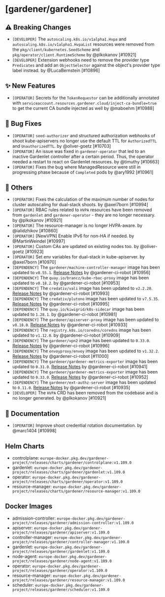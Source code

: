 # [gardener/gardener]

## ⚠️ Breaking Changes

- `[DEVELOPER]` The `autoscaling.k8s.io/v1alpha1.Hvpa` and `autoscaling.k8s.io/v1alpha1.HvpaList` resources were removed from the `pkg/client/kubernetes.SeedScheme` and `pkg/operator/client.RuntimeScheme`    by @plkokanov [#10921]
- `[DEVELOPER]` Extension webhooks need to remove the provider type `Predicates` and add an `ObjectSelector` against the object's provider type label instead. by @LucaBernstein [#10896]
## ✨ New Features

- `[OPERATOR]` Secrets for the `TokenRequestor` can be additionally annotated with `serviceaccount.resources.gardener.cloud/inject-ca-bundle=true` to get the current CA bundle injected as well by @maboehm [#10988]
## 🐛 Bug Fixes

- `[OPERATOR]` `seed-authorizer` and structured authorization webhooks of shoot kube-apiservers no longer use the default TTL for `AuthorizedTTL` and `UnauthorizedTTL`. by @oliver-goetz [#10703]
- `[OPERATOR]` An issue was fixed in `gardener-operator` that led to an inactive Gardenlet controller after a certain period. Thus, the operator needed a restart to react on Gardenlet resources. by @timuthy [#10663]
- `[OPERATOR]` Fixes the bug where ManagedResource were still in progressing phase because of `Completed` pods by @ary1992 [#10961]
## 🏃 Others

- `[OPERATOR]` Fixes the calculation of the maximum number of nodes for cluster autoscaling for dual-stack shoots. by @axel7born [#10994]
- `[OPERATOR]` RBAC rules related to `HVPA` resources have been removed from `gardenlet` and `gardener-operator` - they are no longer necessary. by @plkokanov [#10921]
- `[OPERATOR]` The resource-manager is no longer HVPA-aware.  by @ialidzhikov [#10860]
- `[OPERATOR]` [NewVPN] Enable IPv6 for non-HA if needed. by @MartinWeindel [#10997]
- `[OPERATOR]` Custom CAs are updated on existing nodes too. by @oliver-goetz [#10923]
- `[OPERATOR]` Set env variables for dual-stack in kube-apiserver. by @axel7born [#10970]
- `[DEPENDENCY]` The `gardener/machine-controller-manager` image has been updated to `v0.55.1`. [Release Notes](https://redirect.github.com/gardener/machine-controller-manager/releases/tag/v0.55.1) by @gardener-ci-robot [#10956]
- `[DEPENDENCY]` The `quay.io/brancz/kube-rbac-proxy` image has been updated to `v0.18.2`. by @gardener-ci-robot [#10953]
- `[DEPENDENCY]` The `credativ/vali` image has been updated to `v2.2.20`. [Release Notes](https://redirect.github.com/credativ/vali/releases/tag/v2.2.20) by @gardener-ci-robot [#10993]
- `[DEPENDENCY]` The `credativ/plutono` image has been updated to `v7.5.35`. [Release Notes](https://redirect.github.com/credativ/plutono/releases/tag/v7.5.35) by @gardener-ci-robot [#10995]
- `[DEPENDENCY]` The `quay.io/kiwigrid/k8s-sidecar` image has been updated to `1.28.1`. by @gardener-ci-robot [#10981]
- `[DEPENDENCY]` The `gardener/apiserver-proxy` image has been updated to `v0.18.0`. [Release Notes](https://redirect.github.com/gardener/apiserver-proxy/releases/tag/v0.18.0) by @gardener-ci-robot [#10933]
- `[DEPENDENCY]` The `registry.k8s.io/coredns/coredns` image has been updated to `v1.12.0`. by @gardener-ci-robot [#10909]
- `[DEPENDENCY]` The `gardener/vpn2` image has been updated to `0.33.0`. [Release Notes](https://redirect.github.com/gardener/vpn2/releases/tag/0.33.0) by @gardener-ci-robot [#10996]
- `[DEPENDENCY]` The `envoyproxy/envoy` image has been updated to `v1.32.2`. [Release Notes](https://redirect.github.com/envoyproxy/envoy/releases/tag/v1.32.2) by @gardener-ci-robot [#11000]
- `[DEPENDENCY]` The `gardener/gardener-metrics-exporter` image has been updated to `0.31.0`. [Release Notes](https://redirect.github.com/gardener/gardener-metrics-exporter/releases/tag/0.31.0) by @gardener-ci-robot [#10941]
- `[DEPENDENCY]` The `gardener/gardener-metrics-exporter` image has been updated to `0.33.0`. [Release Notes](https://redirect.github.com/gardener/gardener-metrics-exporter/releases/tag/0.33.0) by @gardener-ci-robot [#10952]
- `[DEPENDENCY]` The `gardener/ext-authz-server` image has been updated to `0.11.0`. [Release Notes](https://redirect.github.com/gardener/ext-authz-server/releases/tag/0.11.0) by @gardener-ci-robot [#10935]
- `[DEVELOPER]` The `HVPA` CRD has been removed from the codebase and is no longer generated. by @plkokanov [#10921]
## 📖 Documentation

- `[OPERATOR]` Improve shoot credential rotation documentation. by @marc1404 [#10998]

## Helm Charts
- controlplane: `europe-docker.pkg.dev/gardener-project/releases/charts/gardener/controlplane:v1.109.0`
- gardenlet: `europe-docker.pkg.dev/gardener-project/releases/charts/gardener/gardenlet:v1.109.0`
- operator: `europe-docker.pkg.dev/gardener-project/releases/charts/gardener/operator:v1.109.0`
- resource-manager: `europe-docker.pkg.dev/gardener-project/releases/charts/gardener/resource-manager:v1.109.0`
## Docker Images
- admission-controller: `europe-docker.pkg.dev/gardener-project/releases/gardener/admission-controller:v1.109.0`
- apiserver: `europe-docker.pkg.dev/gardener-project/releases/gardener/apiserver:v1.109.0`
- controller-manager: `europe-docker.pkg.dev/gardener-project/releases/gardener/controller-manager:v1.109.0`
- gardenlet: `europe-docker.pkg.dev/gardener-project/releases/gardener/gardenlet:v1.109.0`
- node-agent: `europe-docker.pkg.dev/gardener-project/releases/gardener/node-agent:v1.109.0`
- operator: `europe-docker.pkg.dev/gardener-project/releases/gardener/operator:v1.109.0`
- resource-manager: `europe-docker.pkg.dev/gardener-project/releases/gardener/resource-manager:v1.109.0`
- scheduler: `europe-docker.pkg.dev/gardener-project/releases/gardener/scheduler:v1.109.0`
